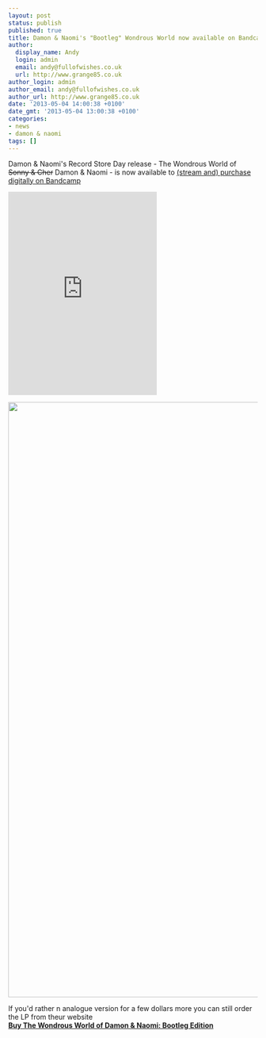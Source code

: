 ```yaml
---
layout: post
status: publish
published: true
title: Damon & Naomi's "Bootleg" Wondrous World now available on Bandcamp
author:
  display_name: Andy
  login: admin
  email: andy@fullofwishes.co.uk
  url: http://www.grange85.co.uk
author_login: admin
author_email: andy@fullofwishes.co.uk
author_url: http://www.grange85.co.uk
date: '2013-05-04 14:00:38 +0100'
date_gmt: '2013-05-04 13:00:38 +0100'
categories:
- news
- damon & naomi
tags: []
---
```

<p>Damon & Naomi's Record Store Day release - The Wondrous World of <del datetime="2013-05-04T12:53:45+00:00">Sonny & Cher</del> Damon & Naomi - is now available to <a href="http://damonandnaomi.bandcamp.com/album/the-wondrous-world-of-damon-naomi-bootleg-edition">(stream and) purchase digitally on Bandcamp</a></p>
<p><iframe class="aligncenter" width="300" height="410" style="position: relative; display: block; width: 300px; height: 410px;" src="http://bandcamp.com/EmbeddedPlayer/v=2/album=1184884747/size=grande3/bgcol=FFFFFF/linkcol=4285BB/" allowtransparency="true" frameborder="0"><a href="http://damonandnaomi.bandcamp.com/album/the-wondrous-world-of-damon-naomi-bootleg-edition">The Wondrous World of Damon & Naomi (bootleg edition) by Damon & Naomi</a></iframe></p>
<p><img src="http://media.fullofwishes.co.uk/03-damon_and_naomi/sleeves/dan_wondrous_world_bootleg.jpg" width="1200" height="1200" class="aligncenter" /></p>
<p>If you'd rather n analogue version for a few dollars more you can still order the LP from theur website<br />
<a href="http://damonandnaomi.com/shop/dn-wondrous-world-lp/"><strong>Buy The Wondrous World of Damon & Naomi: Bootleg Edition</strong></a></p>
